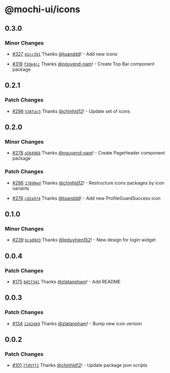 # @mochi-ui/icons

## 0.3.0

### Minor Changes

- [#327](https://github.com/consolelabs/web-foundation/pull/327)
  [`41cc391`](https://github.com/consolelabs/web-foundation/commit/41cc391a829fd4fb185ad4e394a4f8204a8b6304)
  Thanks [@tuanddd](https://github.com/tuanddd)! - Add new icons

- [#319](https://github.com/consolelabs/web-foundation/pull/319)
  [`f3de4cc`](https://github.com/consolelabs/web-foundation/commit/f3de4cc86987082f7c93c5edd74038f28931bad5)
  Thanks [@nguyend-nam](https://github.com/nguyend-nam)! - Create Top Bar
  component package

## 0.2.1

### Patch Changes

- [#296](https://github.com/consolelabs/web-foundation/pull/296)
  [`538fac5`](https://github.com/consolelabs/web-foundation/commit/538fac5b23861bfd01d02413746b80b89d8c50fd)
  Thanks [@chinhld12](https://github.com/chinhld12)! - Update set of icons

## 0.2.0

### Minor Changes

- [#278](https://github.com/consolelabs/web-foundation/pull/278)
  [`a504968`](https://github.com/consolelabs/web-foundation/commit/a50496823bdfb169b5a8c30c1849cdb07534de78)
  Thanks [@nguyend-nam](https://github.com/nguyend-nam)! - Create PageHeader
  component package

### Patch Changes

- [#286](https://github.com/consolelabs/web-foundation/pull/286)
  [`17899ed`](https://github.com/consolelabs/web-foundation/commit/17899edf82cda80441450ef240569831e427f45b)
  Thanks [@chinhld12](https://github.com/chinhld12)! - Restructure icons
  packages by icon variants

- [#276](https://github.com/consolelabs/web-foundation/pull/276)
  [`cd2a974`](https://github.com/consolelabs/web-foundation/commit/cd2a9743f24f08deb03bacdf29c3a7d5e2512ab5)
  Thanks [@tuanddd](https://github.com/tuanddd)! - Add new ProfileGuardSuccess
  icon

## 0.1.0

### Minor Changes

- [#239](https://github.com/consolelabs/web-foundation/pull/239)
  [`6ca09d3`](https://github.com/consolelabs/web-foundation/commit/6ca09d31a42bdc6f3cc5f3e116a0dad04df3709c)
  Thanks [@leduyhien152](https://github.com/leduyhien152)! - New design for
  login widget

## 0.0.4

### Patch Changes

- [#175](https://github.com/consolelabs/websites/pull/175)
  [`8457341`](https://github.com/consolelabs/websites/commit/8457341631ae28bb9f9d226e3b9c287d81cc9685)
  Thanks [@zlatanpham](https://github.com/zlatanpham)! - Add README

## 0.0.3

### Patch Changes

- [#134](https://github.com/consolelabs/websites/pull/134)
  [`1242eb9`](https://github.com/consolelabs/websites/commit/1242eb9215f4753ca6ca0edb8f424212f0508b2b)
  Thanks [@zlatanpham](https://github.com/zlatanpham)! - Bump new icon version

## 0.0.2

### Patch Changes

- [#101](https://github.com/consolelabs/websites/pull/101)
  [`77d5ff2`](https://github.com/consolelabs/websites/commit/77d5ff23c587c7667a2a3efdca7f627ef5422211)
  Thanks [@chinhld12](https://github.com/chinhld12)! - Update package json
  scripts
